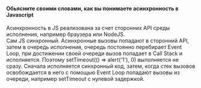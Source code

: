 #### Обьясните своими словами, как вы понимаете асинхронность в Javascript
Асинхронность в JS реализована за счет сторонних API среды исполнения, например браузера или NodeJS.  
Сам JS синхронный. Асинхронные вызовы попадают в сторонний API, затем в очередь исполнения, очередь постоянно перебирает Event Loop, при достижении своей очереди вызов попадает в Call Stack и исполняется. Поэтому setTimeout(() => alert('1'), 0) выполняется не сразу. Сначала исполняется синхронный код, затем, когда стек вызовов освобождается в него с помощью Event Loop попадают вызовы из очереди, например setTimeout с нулевой задержкой.